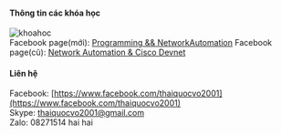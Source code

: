 #### Thông tin các khóa học
![khoahoc](https://scontent.fsgn2-1.fna.fbcdn.net/v/t1.0-9/153605618_113159460818248_7297268874083151530_o.jpg?_nc_cat=105&ccb=1-3&_nc_sid=730e14&_nc_ohc=U7RpFOQvnB0AX9vx8P-&_nc_ht=scontent.fsgn2-1.fna&oh=1b5189713eff0b7494e5a4a9a631f8da&oe=60840553)                
Facebook page(mới): [Programming && NetworkAutomation](https://www.facebook.com/programmingna2001/)
Facebook page(cũ): [Network Automation & Cisco Devnet](https://www.facebook.com/programmingna/)  

#### Liên hệ
Facebook: [https://www.facebook.com/thaiquocvo2001](https://www.facebook.com/thaiquocvo2001)          
Skype: thaiquocvo2001@gmail.com   
Zalo: 08271514 hai hai
